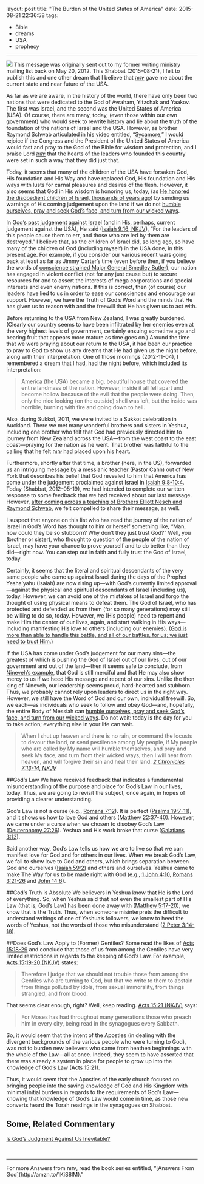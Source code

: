 layout: post
title: "The Burden of the United States of America"
date: 2015-08-21 22:36:58
tags:
- Bible
- dreams
- USA
- prophecy
---
![](/images/inside_of_burning_house.gif)
This message was originally sent out to my former writing ministry mailing list back on May 20, 2012. This Shabbat (2015-08-21), I felt to publish this and one other dream that I believe that [&#1497;&#1492;&#1493;&#1492;](http://www.blueletterbible.org/lang/Lexicon/Lexicon.cfm?strongs=H3068&t=KJV) gave me about the current state and near future of the USA.


As far as we are aware, in the history of the world, there have only been two nations that were dedicated to the God of Avraham, Yitzchak and Yaakov. The first was Israel, and the second was the United States of America (USA). Of course, there are many, today, (even those within our own government) who would seek to rewrite history and lie about the truth of the foundation of the nations of Israel and the USA. However, as brother Raymond Schwab articulated in his video entitled, &ldquo;[Sycamore](https://vimeo.com/22494189),&rdquo; I would rejoice if the Congress and the President of the United States of America would fast and pray to the God of the Bible for wisdom and protection, and I praise Lord [&#1497;&#1492;&#1493;&#1492;](http://www.blueletterbible.org/lang/Lexicon/Lexicon.cfm?strongs=H3068&t=KJV) that the hearts of the leaders who founded this country were set in such a way that they did just that.

Today, it seems that many of the children of the USA have forsaken God, His foundation and His Way and have replaced God, His foundation and His ways with lusts for carnal pleasures and desires of the flesh. However, it also seems that God in His wisdom is honoring us, today, (as [He honored the disobedient children of Israel, thousands of years ago](http://www.biblegateway.com/passage/?search=Isaiah%209:8-10:4&version=NKJV)) by sending us warnings of His coming judgement upon the land if we do not [humble ourselves, pray and seek God&rsquo;s face, and turn from our wicked ways](http://www.biblegateway.com/passage/?search=2%20Chronicles%207:13-14&version=NKJV).

In [God&rsquo;s past judgement against Israel](http://www.biblegateway.com/passage/?search=Isaiah%209:8-10:4&version=NKJV) (and in His, perhaps, current judgement against the USA), He said ([Isaiah 9:16, NKJV](http://www.biblegateway.com/passage/?search=Isaiah%209:16&version=NKJV)), &ldquo;For the leaders of this people cause them to err, and those who are led by them are destroyed.&rdquo; I believe that, as the children of Israel did, so long ago, so have many of the children of God (including myself) in the USA done, in this present age. For example, if you consider our various recent wars going back at least as far as Jimmy Carter&rsquo;s time (even before then, if you believe the words of [conscience strained Major General Smedley Butler](http://www.ratical.org/ratville/CAH/warisaracket.html)), our nation has engaged in violent conflict (not for any just cause but) to secure resources for and to assert the interests of mega corporations and special interests and even enemy nations. If this is correct, then (of course) our leaders have lied to us in order to ease our consciences and encourage our support. However, we have the Truth of God&rsquo;s Word and the minds that He has given us to reason with and the freewill that He has given us to act with.

Before returning to the USA from New Zealand, I was greatly burdened. (Clearly our country seems to have been infiltrated by her enemies even at the very highest levels of government, certainly ensuing sometime ago and bearing fruit that appears more mature as time goes on.) Around the time that we were praying about our return to the USA, it had been our practice to pray to God to show us any dreams that He had given us the night before, along with their interpretation. One of those mornings (2012-11-04), I remembered a dream that I had, had the night before, which included its interpretation:

>America (the USA) became a big, beautiful house that covered the entire landmass of the nation. However, inside it all fell apart and become hollow because of the evil that the people were doing. Then, only the nice looking (on the outside) shell was left, but the inside was horrible, burning with fire and going down to hell.

Also, during Sukkot, 2011, we were invited to a Sukkot celebration in Auckland. There we met many wonderful brothers and sisters in Yeshua, including one brother who felt that God had previously directed him to journey from New Zealand across the USA&mdash;from the west coast to the east coast&mdash;praying for the nation as he went. That brother was faithful to the calling that he felt [&#1497;&#1492;&#1493;&#1492;](http://www.blueletterbible.org/lang/Lexicon/Lexicon.cfm?strongs=H3068&t=KJV) had placed upon his heart.

Furthermore, shortly after that time, a brother (here, in the US), forwarded us an intriguing message by a messianic teacher (Pastor Cahn) out of New York that describes his belief that God revealed to him that America has come under the judgement proclaimed against Israel in [Isaiah 9:8-10:4](http://www.biblegateway.com/passage/?search=Isaiah%209:8-10:4&version=NKJV). Today (Shabbat, 2012-05-19), we had intended to complete our written response to some feedback that we had received about our last message. However, [after coming across a teaching of Brothers Elliott Nesch and Raymond Schwab](https://vimeo.com/22494189), we felt compelled to share their message, as well.

I suspect that anyone on this list who has read the journey of the nation of Israel in God&rsquo;s Word has thought to him or herself something like, &ldquo;Man, how could they be so stubborn? Why don&rsquo;t they just trust God?&rdquo; Well, you (brother or sister), who thought to question of the people of the nation of Israel, may have your chance to prove yourself and to do better than they did&mdash;right now. You can step out in faith and fully trust the God of Israel, today.

Certainly, it seems that the literal and spiritual descendants of the very same people who came up against Israel during the days of the Prophet Yesha&rsquo;yahu (Isaiah) are now rising up&mdash;with God&rsquo;s currently limited approval&mdash;against the physical and spiritual descendants of Israel (including us), today. However, we can avoid one of the mistakes of Israel and forgo the thought of using physical means to defeat them. The God of Israel, who has protected and defended us from them (for so many generations) may still be willing to do so, today. However, we (His people) need to repent and make Him the center of our lives, again, and start walking in His ways&mdash;including manifesting His love to others (including our enemies). ([God is more than able to handle this battle, and all of our battles, for us; we just need to trust Him](http://www.biblegateway.com/passage/?search=2%20Kings%2019:35-37&version=NKJV).)

If the USA has come under God&rsquo;s judgement for our many sins&mdash;the greatest of which is pushing the God of Israel out of our lives, out of our government and out of the land&mdash;then it seems safe to conclude, from [Nineveh&rsquo;s example](http://www.biblegateway.com/passage/?search=Jonah%203&version=NKJV), that God is still merciful and that He may also show mercy to us if we heed His message and repent of our sins. Unlike the then king of Nineveh, our leadership seems proud, hard-hearted and stubborn. Thus, we probably cannot rely upon leaders to direct us in the right way. However, we still have the Word of God and our own, individual freewill. So, we each&mdash;as individuals who seek to follow and obey God&mdash;and, hopefully, the entire Body of Messiah can [humble ourselves, pray and seek God&rsquo;s face, and turn from our wicked ways](http://www.biblegateway.com/passage/?search=2%20Chronicles%207:13-14&version=NKJV). Do not wait: today is the day for you to take action; everything else in your life can wait.

>When I shut up heaven and there is no rain, or command the locusts to devour the land, or send pestilence among My people, if My people who are called by My name will humble themselves, and pray and seek My face, and turn from their wicked ways, then I will hear from heaven, and will forgive their sin and heal their land.
><cite>[2 Chronicles 7:13-14, NKJV](http://www.biblegateway.com/passage/?search=2%20Chronicles%207:13-14&version=NKJV)</cite>

##God&rsquo;s Law
We have received feedback that indicates a fundamental misunderstanding of the purpose and place for God&rsquo;s Law in our lives, today. Thus, we are going to revisit the subject, once again, in hopes of providing a clearer understanding.

God&rsquo;s Law is not a curse (e.g., [Romans 7:12](http://www.biblegateway.com/passage/?search=Romans%207:12&version=NKJV)). It is perfect ([Psalms 19:7-11](http://www.biblegateway.com/passage/?search=Psalms%2019:7-11&version=NKJV)), and it shows us how to love God and others ([Matthew 22:37-40](http://www.biblegateway.com/passage/?search=Matthew%2022:37-40&version=NKJV)). However, we came under a curse when we chosen to disobey God&rsquo;s Law ([Deuteronomy 27:26](http://www.biblegateway.com/passage/?search=Deuteronomy%2027:26&version=NKJV)). Yeshua and His work broke that curse ([Galatians 3:13](http://www.biblegateway.com/passage/?search=Galatians%203:13&version=NKJV)).

Said another way, God&rsquo;s Law tells us how we are to live so that we can manifest love for God and for others in our lives. When we break God&rsquo;s Law, we fail to show love to God and others, which brings separation between God and ourselves ([Isaiah 59:2](http://www.biblegateway.com/passage/?search=Isaiah%2059:2&version=NKJV)) and others and ourselves. Yeshua came to make The Way for us to be made right with God (e.g., [1 John 4:10](http://www.biblegateway.com/passage/?search=1%20John%204:10&version=NKJV), [Romans 3:21-26](http://www.biblegateway.com/passage/?search=Romans%203:21-26&version=NKJV) and [John 14:6](http://www.biblegateway.com/passage/?search=John%2014:6&version=NKJV)).

##God&rsquo;s Truth is Absolute
We believers in Yeshua know that He is the Lord of everything. So, when Yeshua said that not even the smallest part of His Law (that is, God&rsquo;s Law) has been done away with ([Matthew 5:17-20](http://www.biblegateway.com/passage/?search=Matthew%205:17-20&version=NKJV)), we know that is the Truth. Thus, when someone misinterprets the difficult to understand writings of one of Yeshua&rsquo;s followers, we know to heed the words of Yeshua, not the words of those who misunderstand ([2 Peter 3:14-18](http://www.biblegateway.com/passage/?search=2%20Peter%203:14-18&version=NKJV)).

##Does God&rsquo;s Law Apply to (Former) Gentiles?
Some read the likes of [Acts 15:18-29](http://www.biblegateway.com/passage/?search=Acts%2015:18-29&version=NKJV) and conclude that those of us from among the Gentiles have very limited restrictions in regards to the keeping of God&rsquo;s Law. For example, [Acts 15:19-20 (NKJV)](http://www.biblegateway.com/passage/?search=Acts%2015:19-20&version=NKJV) states:

>Therefore I judge that we should not trouble those from among the Gentiles who are turning to God, but that we write to them to abstain from things polluted by idols, from sexual immorality, from things strangled, and from blood.

That seems clear enough, right? Well, keep reading. [Acts 15:21 (NKJV)](http://www.biblegateway.com/passage/?search=Acts%2015:21&version=NKJV) says:

>For Moses has had throughout many generations those who preach him in every city, being read in the synagogues every Sabbath.

So, it would seem that the intent of the Apostles (in dealing with the divergent backgrounds of the various people who were turning to God), was not to burden new believers who came from heathen beginnings with the whole of the Law&mdash;all at once. Indeed, they seem to have asserted that there was already a system in place for people to grow up into the knowledge of God&rsquo;s Law ([Acts 15:21](http://www.biblegateway.com/passage/?search=Acts%2015:21&version=NKJV)).

Thus, it would seem that the Apostles of the early church focused on bringing people into the saving knowledge of God and His Kingdom with minimal initial burdens in regards to the requirements of God&rsquo;s Law&mdash;knowing that knowledge of God&rsquo;s Law would come in time, as those new converts heard the Torah readings in the synagogues on Shabbat.

## Some, Related Commentary
[Is God&rsquo;s Judgment Against Us Inevitable?](http://www.michaelyoussef.com/michaels-blogs/is-gods-judgment-against-us-inevitable.html)


<br>
<hr style="border:0; height:1px; background-image:linear-gradient(to right, rgba(0,0,0,0), rgba(0,0,0,0.75), rgba(0,0,0,0));">
For more Answers from &#1497;&#1492;&#1493;&#1492;, read the book series entitled, &ldquo;[Answers From God](http://amzn.to/1KiS8lM).&rdquo;
